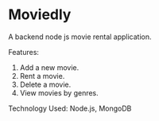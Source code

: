 # Moviedly
A backend node js movie rental application.

Features:
1. Add a new movie.
2. Rent a movie.
3. Delete a movie.
4. View movies by genres.

Technology Used:
Node.js, MongoDB
